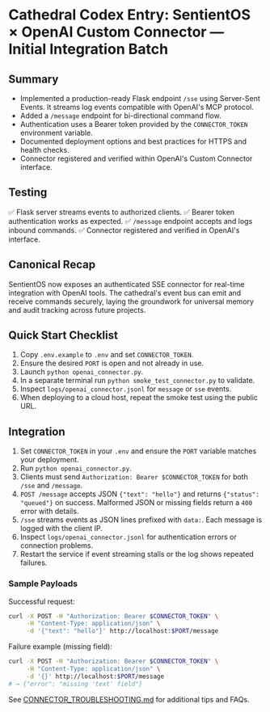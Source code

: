 # Cathedral Codex Entry: SentientOS × OpenAI Custom Connector — Initial Integration Batch

## Summary
- Implemented a production-ready Flask endpoint `/sse` using Server-Sent Events. It streams log events compatible with OpenAI's MCP protocol.
- Added a `/message` endpoint for bi-directional command flow.
- Authentication uses a Bearer token provided by the `CONNECTOR_TOKEN` environment variable.
- Documented deployment options and best practices for HTTPS and health checks.
- Connector registered and verified within OpenAI's Custom Connector interface.

## Testing
✅ Flask server streams events to authorized clients.
✅ Bearer token authentication works as expected.
✅ `/message` endpoint accepts and logs inbound commands.
✅ Connector registered and verified in OpenAI's interface.

## Canonical Recap
SentientOS now exposes an authenticated SSE connector for real-time integration with OpenAI tools. The cathedral's event bus can emit and receive commands securely, laying the groundwork for universal memory and audit tracking across future projects.

## Quick Start Checklist
1. Copy `.env.example` to `.env` and set `CONNECTOR_TOKEN`.
2. Ensure the desired `PORT` is open and not already in use.
3. Launch `python openai_connector.py`.
4. In a separate terminal run `python smoke_test_connector.py` to validate.
5. Inspect `logs/openai_connector.jsonl` for `message` or `sse` events.
6. When deploying to a cloud host, repeat the smoke test using the public URL.

## Integration
1. Set `CONNECTOR_TOKEN` in your `.env` and ensure the `PORT` variable matches your deployment.
2. Run `python openai_connector.py`.
3. Clients must send `Authorization: Bearer $CONNECTOR_TOKEN` for both `/sse` and `/message`.
4. `POST /message` accepts JSON `{"text": "hello"}` and returns `{"status": "queued"}` on success. Malformed JSON or missing fields return a `400` error with details.
5. `/sse` streams events as JSON lines prefixed with `data:`. Each message is logged with the client IP.
6. Inspect `logs/openai_connector.jsonl` for authentication errors or connection problems.
7. Restart the service if event streaming stalls or the log shows repeated failures.

### Sample Payloads

Successful request:

```bash
curl -X POST -H "Authorization: Bearer $CONNECTOR_TOKEN" \
     -H "Content-Type: application/json" \
     -d '{"text": "hello"}' http://localhost:$PORT/message
```

Failure example (missing field):

```bash
curl -X POST -H "Authorization: Bearer $CONNECTOR_TOKEN" \
     -H "Content-Type: application/json" \
     -d '{}' http://localhost:$PORT/message
# → {"error": "missing 'text' field"}
```

See [CONNECTOR_TROUBLESHOOTING.md](CONNECTOR_TROUBLESHOOTING.md) for additional tips and FAQs.
